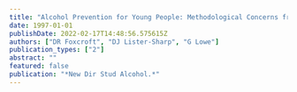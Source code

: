 ```yaml
---
title: "Alcohol Prevention for Young People: Methodological Concerns from a Systematic Review."
date: 1997-01-01
publishDate: 2022-02-17T14:48:56.575615Z
authors: ["DR Foxcroft", "DJ Lister-Sharp", "G Lowe"]
publication_types: ["2"]
abstract: ""
featured: false
publication: "*New Dir Stud Alcohol.*"
---
```


